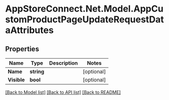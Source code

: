 # AppStoreConnect.Net.Model.AppCustomProductPageUpdateRequestDataAttributes

## Properties

Name | Type | Description | Notes
------------ | ------------- | ------------- | -------------
**Name** | **string** |  | [optional] 
**Visible** | **bool** |  | [optional] 

[[Back to Model list]](../README.md#documentation-for-models) [[Back to API list]](../README.md#documentation-for-api-endpoints) [[Back to README]](../README.md)

